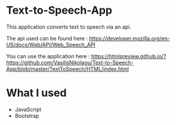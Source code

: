 # Text-to-Speech-App
This application converts text to speech via an api.

The api used can be found here : https://developer.mozilla.org/en-US/docs/Web/API/Web_Speech_API

You can use the application here : https://htmlpreview.github.io/?https://github.com/VasilisNikolaou/Text-to-Speech-App/blob/master/TextToSpeech/HTML/index.html

# What I used

* JavaScript
* Bootstrap 


